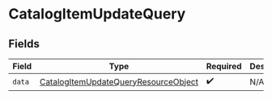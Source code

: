 # CatalogItemUpdateQuery


## Fields

| Field                                                                                                   | Type                                                                                                    | Required                                                                                                | Description                                                                                             |
| ------------------------------------------------------------------------------------------------------- | ------------------------------------------------------------------------------------------------------- | ------------------------------------------------------------------------------------------------------- | ------------------------------------------------------------------------------------------------------- |
| `data`                                                                                                  | [CatalogItemUpdateQueryResourceObject](../../models/components/CatalogItemUpdateQueryResourceObject.md) | :heavy_check_mark:                                                                                      | N/A                                                                                                     |